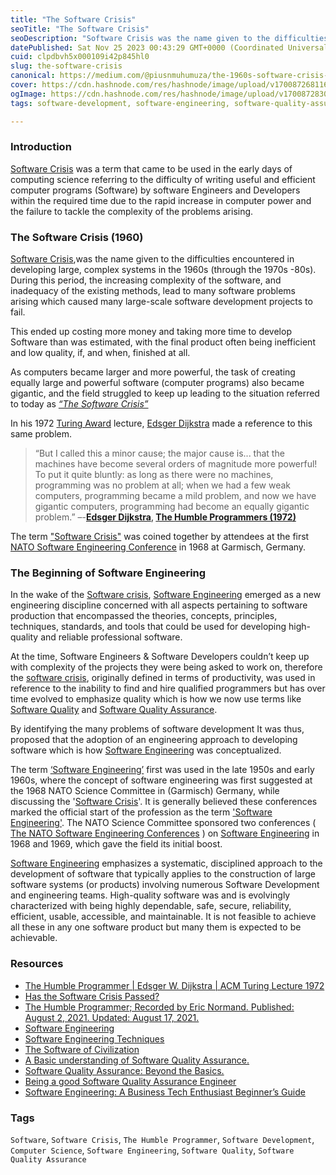 ```yaml
---
title: "The Software Crisis"
seoTitle: "The Software Crisis"
seoDescription: "Software Crisis was the name given to the difficulties encountered in developing large, complex systems in the 1960s (through the 1970s -80s)."
datePublished: Sat Nov 25 2023 00:43:29 GMT+0000 (Coordinated Universal Time)
cuid: clpdbvh5x000109i42p845hl0
slug: the-software-crisis
canonical: https://medium.com/@piusnmuhumuza/the-1960s-software-crisis-27d15f6356ef
cover: https://cdn.hashnode.com/res/hashnode/image/upload/v1700872681166/d690558d-a854-4df3-9cfa-2d0bc9b32b4d.jpeg
ogImage: https://cdn.hashnode.com/res/hashnode/image/upload/v1700872830713/0ef06cde-921c-4d12-b7ad-f2a7e60e3587.jpeg
tags: software-development, software-engineering, software-quality-assurance, software-crisis, the-humble-programmer

---
```


### Introduction

[Software Crisis](https://en.wikipedia.org/wiki/Software_crisis) was a term that came to be used in the early days of computing science referring to the difficulty of writing useful and efficient computer programs (Software) by software Engineers and Developers within the required time due to the rapid increase in computer power and the failure to tackle the complexity of the problems arising.

### The Software Crisis (1960)

[Software Crisis](https://en.wikipedia.org/wiki/Software_crisis),was the name given to the difficulties encountered in developing large, complex systems in the 1960s (through the 1970s -80s). During this period, the increasing complexity of the software, and inadequacy of the existing methods, lead to many software problems arising which caused many large-scale software development projects to fail.

This ended up costing more money and taking more time to develop Software than was estimated, with the final product often being inefficient and low quality, if, and when, finished at all.

As computers became larger and more powerful, the task of creating equally large and powerful software (computer programs) also became gigantic, and the field struggled to keep up leading to the situation referred to today as [_“The Software Crisis”_](https://en.wikipedia.org/wiki/Software_crisis)

In his 1972 [Turing Award](https://en.wikipedia.org/wiki/Turing_Award) lecture, [Edsger Dijkstra](https://en.wikipedia.org/wiki/Edsger_W._Dijkstra) made a reference to this same problem.

> “But I called this a minor cause; the major cause is... that the machines have become several orders of magnitude more powerful! To put it quite bluntly: as long as there were no machines, programming was no problem at all; when we had a few weak computers, programming became a mild problem, and now we have gigantic computers, programming had become an equally gigantic problem.” –-**[Edsger Dijkstra](https://en.wikipedia.org/wiki/Edsger_W._Dijkstra), [The Humble Programmers (1972)](https://github.com/piusnmuhumuza/bootcamp/blob/master/Business/theHumbleProgrammer.md)**

The term ["Software Crisis"]( https://en.wikipedia.org/wiki/Software_crisis) was coined together by attendees at the first [NATO Software Engineering Conference](https://en.wikipedia.org/wiki/NATO_Software_Engineering_Conferences) in 1968 at Garmisch, Germany.

### The Beginning of Software Engineering

In the wake of the [Software crisis](https://en.wikipedia.org/wiki/Software_crisis), [Software Engineering](https://piusnmuhumuza.medium.com/software-engineering-a-business-tech-enthusiast-beginners-guide-1961aa73d76) emerged as a new engineering discipline concerned with all aspects pertaining to software production that encompassed the theories, concepts, principles, techniques, standards, and tools that could be used for developing high-quality and reliable professional software.

At the time, Software Engineers & Software Developers couldn’t keep up with complexity of the projects they were being asked to work on, therefore the [software crisis](https://en.wikipedia.org/wiki/Software_crisis), originally defined in terms of productivity, was used in reference to the inability to find and hire qualified programmers but has over time evolved to emphasize quality which is how we now use terms like [Software Quality](https://en.wikipedia.org/wiki/Software_quality) and [Software Quality Assurance](https://medium.com/@piusnmuhumuza/a-basic-understanding-of-software-quality-assurance-307317b82867).

By identifying the many problems of software development It was thus, proposed that the adoption of an engineering approach to developing software which is how [Software Engineering](https://piusnmuhumuza.medium.com/software-engineering-a-business-tech-enthusiast-beginners-guide-1961aa73d76) was conceptualized.

The term [‘Software Engineering’](https://piusnmuhumuza.medium.com/software-engineering-a-business-tech-enthusiast-beginners-guide-1961aa73d76) first was used in the late 1950s and early 1960s, where the concept of software engineering was first suggested at the 1968 NATO Science Committee in (Garmisch) Germany, while discussing the '[Software Crisis](https://en.wikipedia.org/wiki/Software_crisis)'. It is generally believed these conferences marked the official start of the profession as the term ['Software Engineering'](https://piusnmuhumuza.medium.com/software-engineering-a-business-tech-enthusiast-beginners-guide-1961aa73d76).
The NATO Science Committee sponsored two conferences ( [The NATO Software Engineering Conferences]( http://homepages.cs.ncl.ac.uk/brian.randell/NATO/)  ) on [Software Engineering](https://piusnmuhumuza.medium.com/software-engineering-a-business-tech-enthusiast-beginners-guide-1961aa73d76) in 1968 and 1969, which gave the field its initial boost.

[Software Engineering](https://piusnmuhumuza.medium.com/software-engineering-a-business-tech-enthusiast-beginners-guide-1961aa73d76) emphasizes a systematic, disciplined approach to the development of software that typically applies to the construction of large software systems (or products) involving numerous Software Development and engineering teams.
High-quality software was and is evolvingly characterized with being highly dependable, safe, secure, reliability, efficient, usable, accessible, and maintainable. It is not feasible to achieve all these in any one software product but many them is expected to be achievable.

### Resources

* [The Humble Programmer | Edsger W. Dijkstra | ACM Turing Lecture 1972](https://www.youtube.com/watch?v=0dGXRK8FUVg&ab_channel=RenTristandelaCruz)
* [Has the Software Crisis Passed?]( https://medium.com/@ryancohane/has-the-software-crisis-passed-d45ce975a1e7)
* [The Humble Programmer; Recorded by Eric Normand. Published: August 2, 2021. Updated: August 17, 2021.]( https://lispcast.com/the-humble-programmer/)
* [Software Engineering](https://github.com/piusnmuhumuza/bootcamp/blob/master/Business/resources/The%20NATO%20Software%20Engineering%20Conferences/software-engineering_nato1968.pdf)
* [Software Engineering Techniques](https://github.com/piusnmuhumuza/bootcamp/blob/master/Business/resources/The%20NATO%20Software%20Engineering%20Conferences/Software-Engineering-techniques_nato1969.pdf)
* [The Software of Civilization](https://foresight.org/the-software-of-civilization/)
* [A Basic understanding of Software Quality Assurance.](https://medium.com/@piusnmuhumuza/a-basic-understanding-of-software-quality-assurance-307317b82867)
* [Software Quality Assurance: Beyond the Basics.](https://piusnmuhumuza.medium.com/software-quality-assurance-beyond-the-basics-f159780bc55f)
* [Being a good Software Quality Assurance Engineer](https://piusnmuhumuza.medium.com/being-a-good-software-quality-assurance-engineer-9e229eba89d6)
* [Software Engineering: A Business Tech Enthusiast Beginner’s Guide](https://piusnmuhumuza.medium.com/software-engineering-a-business-tech-enthusiast-beginners-guide-1961aa73d76)

### Tags

``Software``, ``Software Crisis``, ``The Humble Programmer``, ``Software Development``, ``Computer Science``, ``Software Engineering``, ``Software Quality``, ``Software Quality Assurance``